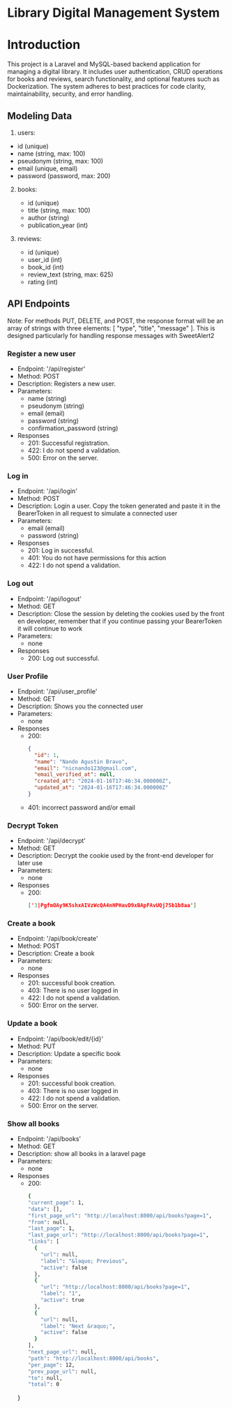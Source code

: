 # Library Digital Management System

# Introduction
This project is a Laravel and MySQL-based backend application for managing a digital library. It includes user authentication, CRUD operations for books and reviews, search functionality, and optional features such as Dockerization. The system adheres to best practices for code clarity, maintainability, security, and error handling.

## Modeling Data
1. users:
  * id (unique)
  * name (string, max: 100)
  * pseudonym (string, max: 100)
  * email (unique, email)
  * password (password, max: 200)

2. books:
   * id (unique)
   * title (string, max: 100)
   * author (string)
   * publication_year (int)

3. reviews:
   * id (unique)
   * user_id (int)
   * book_id (int)
   * review_text (string, max: 625)
   * rating (int)


## API Endpoints
Note: For methods PUT, DELETE, and POST, the response format will be an array of strings with three elements: [ "type", "title", "message" ]. This is designed particularly for handling response messages with SweetAlert2

### Register a new user
  * Endpoint: '/api/register'
  * Method: POST
  * Description: Registers a new user.
  * Parameters:
    * name (string)
    * pseudonym (string)
    * email (email)
    * password (string)
    * confirmation_password (string)
  * Responses
    * 201: Successful registration.
    * 422: I do not spend a validation.
    * 500: Error on the server.

### Log in
  * Endpoint: '/api/login'
  * Method: POST
  * Description: Login a user. Copy the token generated and paste it in the BearerToken in all request to simulate a connected   user
  * Parameters:
    * email (email)
    * password (string)
  * Responses
    * 201: Log in successful.
    * 401: You do not have permissions for this action
    * 422: I do not spend a validation.

### Log out
  * Endpoint: '/api/logout'
  * Method: GET
  * Description: Close the session by deleting the cookies used by the front en developer, remember that if you continue passing your BearerToken it will continue to work
  * Parameters:
    * none
  * Responses
    * 200: Log out successful.
   
 ### User Profile
  * Endpoint: '/api/user_profile'
  * Method: GET
  * Description: Shows you the connected user
  * Parameters:
    * none
  * Responses
    * 200:
      ```json
      {
        "id": 1,
        "name": "Nando Agustin Bravo",
        "email": "nicnando123@gmail.com",
        "email_verified_at": null,
        "created_at": "2024-01-16T17:46:34.000000Z",
        "updated_at": "2024-01-16T17:46:34.000000Z"
      }
    * 401: incorrect password and/or email

### Decrypt Token
  * Endpoint: '/api/decrypt'
  * Method: GET
  * Description: Decrypt the cookie used by the front-end developer for later use
  * Parameters:
    * none
  * Responses
    * 200:
      ```json
      ['3|PgfmOAy9K5shxAIVzWcQA4nHPHavD9xBApFAvUQj75b1b8aa']

### Create a book
  * Endpoint: '/api/book/create'
  * Method: POST
  * Description: Create a book
  * Parameters:
    * none
  * Responses
    * 201: successful book creation.
    * 403: There is no user logged in
    * 422: I do not spend a validation.
    * 500: Error on the server.

### Update a book
  * Endpoint: '/api/book/edit/{id}'
  * Method: PUT
  * Description: Update a specific book
  * Parameters:
    * none
  * Responses
    * 201: successful book creation.
    * 403: There is no user logged in
    * 422: I do not spend a validation.
    * 500: Error on the server.
### Show all books
  * Endpoint: '/api/books'
  * Method: GET
  * Description: show all books in a laravel page
  * Parameters:
    * none
  * Responses
    * 200:
      ```bash
      {
      "current_page": 1,
      "data": [],
      "first_page_url": "http://localhost:8000/api/books?page=1",
      "from": null,
      "last_page": 1,
      "last_page_url": "http://localhost:8000/api/books?page=1",
      "links": [
        {
          "url": null,
          "label": "&laquo; Previous",
          "active": false
        },
        {
          "url": "http://localhost:8000/api/books?page=1",
          "label": "1",
          "active": true
        },
        {
          "url": null,
          "label": "Next &raquo;",
          "active": false
        }
      ],
      "next_page_url": null,
      "path": "http://localhost:8000/api/books",
      "per_page": 12,
      "prev_page_url": null,
      "to": null,
      "total": 0
    }
